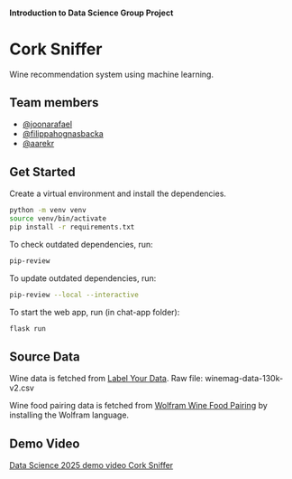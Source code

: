 #### Introduction to Data Science Group Project

# Cork Sniffer

Wine recommendation system using machine learning.

## Team members

- [@joonarafael](https://github.com/joonarafael)
- [@filippahognasbacka](https://github.com/filippahognasbacka)
- [@aarekr](https://github.com/aarekr)

## Get Started

Create a virtual environment and install the dependencies.

```bash
python -m venv venv
source venv/bin/activate
pip install -r requirements.txt
```

To check outdated dependencies, run:

```bash
pip-review
```

To update outdated dependencies, run:

```bash
pip-review --local --interactive
```

To start the web app, run (in chat-app folder):

```bash
flask run
```

## Source Data

Wine data is fetched from [Label Your Data](https://labelyourdata.com/datasets/wine-review-dataset "Wine Review Dataset | Label Your Data"). Raw file: winemag-data-130k-v2.csv

Wine food pairing data is fetched from [Wolfram Wine Food Pairing](https://resources.wolframcloud.com/FunctionRepository/resources/WineFoodPairing) by installing the Wolfram language.

## Demo Video

[Data Science 2025 demo video Cork Sniffer](https://youtu.be/2XmZGpOC66E)
